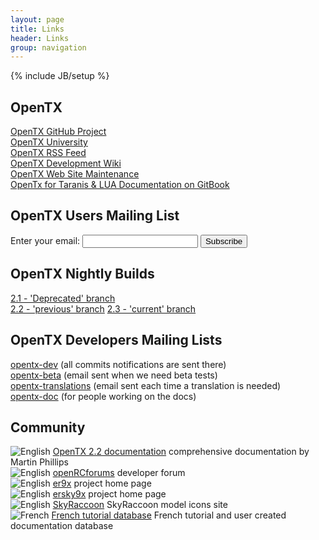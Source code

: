 ```yaml
---
layout: page
title: Links 
header: Links
group: navigation
---
```

{% include JB/setup %}

## OpenTX
[OpenTX GitHub Project](https://github.com/opentx/opentx)   
[OpenTX University](http://open-txu.org)  
[OpenTX RSS Feed](rss.xml)  
[OpenTX Development Wiki](https://github.com/opentx/opentx/wiki)  
[OpenTX Web Site Maintenance](https://github.com/opentx/opentx.github.io)  
[OpenTx for Taranis & LUA Documentation on GitBook](https://opentx.gitbooks.io/)

## OpenTX Users Mailing List

<div>
<form action="http://groups.google.com/group/opentx-users/boxsubscribe" id="formconf" onsubmit="msgbox()">
  Enter your email: <input type="text" name="email" id="emailconf">
  <input type="submit" value="Subscribe">
</form>
</div>

## OpenTX Nightly Builds
[2.1 - 'Deprecated' branch](http://downloads-21.open-tx.org/nightly/companion)  
[2.2 - 'previous' branch](https://downloads.open-tx.org/2.2/nightlies/companion/)
[2.3 - 'current' branch](https://downloads.open-tx.org/2.3/nightlies/companion/)    

## OpenTX Developers Mailing Lists
[opentx-dev](https://groups.google.com/forum/#!forum/opentx-dev) (all commits notifications are sent there)  
[opentx-beta](https://groups.google.com/forum/#!forum/opentx-beta) (email sent when we need beta tests)  
[opentx-translations](https://groups.google.com/forum/#!forum/opentx-translations) (email sent each time a translation is needed)  
[opentx-doc](https://groups.google.com/forum/#!forum/opentx-doc) (for people working on the docs)

## Community
![English](assets/images/flags/gb.png) [OpenTX 2.2 documentation](http://openrcforums.com/forum/viewtopic.php?f=45&t=10905) comprehensive documentation by Martin Phillips  
![English](assets/images/flags/gb.png) [openRCforums](http://openrcforums.com) developer forum  
![English](assets/images/flags/gb.png) [er9x](http://code.google.com/p/er9x) project home page  
![English](assets/images/flags/gb.png) [ersky9x](http://code.google.com/p/ersky9x) project home page  
![English](assets/images/flags/gb.png) [SkyRaccoon](http://www.skyraccoon.com/) SkyRaccoon model icons site  
![French](assets/images/flags/fr.png) [French tutorial database](http://opentx-doc.fr/) French tutorial and user created documentation database
